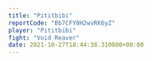 ```yaml
---
title: "Pititbibi"
reportCode: "Bb7CFY8H2wvRK6yZ"
player: "Pititbibi"
fight: "Void Reaver"
date: 2021-10-27T18:44:38.310000+00:00
---
```


